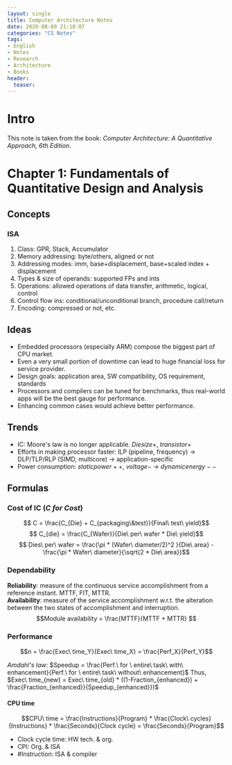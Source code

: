 ```yaml
---
layout: single
title: Computer Architecture Notes
date: 2020-08-09 21:10:07
categories: "CS Notes"
tags:
- English
- Notes
- Research
- Architecture
- Books
header:
  teaser: 
---
```


# Intro

This note is taken from the book: *Computer Architecture: A Quantitative Approach, 6th Edition*. 

# Chapter 1: Fundamentals of Quantitative Design and Analysis

## Concepts

### ISA

1. Class: GPR, Stack, Accumulator
2. Memory addressing: byte/others, aligned or not
3. Addressing modes: imm, base+displacement, base+scaled index + displacement
4. Types & size of operands: supported FPs and ints
5. Operations: allowed operations of data transfer, arithmetic, logical, control
6. Control flow ins: conditional/unconditional branch, procedure call/return
7. Encoding: compressed or not, etc.

## Ideas

- Embedded processors (especially ARM) compose the biggest part of CPU market.
- Even a very small portion of downtime can lead to huge financial loss for service provider.
- Design goals: application area, SW compatibility, OS requirement, standards
- Processors and compilers can be tuned for benchmarks, thus real-world apps will be the best gauge for performance.
- Enhancing common cases would achieve better performance.

## Trends

- IC: Moore's law is no longer applicable. $Die size +$, $transistor +$
- Efforts in making processor faster: ILP (pipeline, frequency) -> DLP/TLP/RLP (SIMD, multicore) -> application-specific
- Power consumption: $static power ++$, $voltage -$ -> $dynamic energy --$

## Formulas

### Cost of IC (*C for Cost*)

$$ C = \frac{C_{Die} + C_{packaging\&test}}{Final\ test\ yield}$$
$$ C_{die}  = \frac{C_{Wafer}}{Die\ per\ wafer * Die\ yield}$$
$$ Dies\ per\ wafer = \frac{\pi * (Wafer\ diameter/2)^2 }{Die\ area} - \frac{\pi * Wafer\ diameter}{\sqrt{2 * Die\ area}}$$

### Dependability  

**Reliability**: measure of the continuous service accomplishment from a reference instant. MTTF, FIT, MTTR.  
**Availability**: measure of the service accomplishment w.r.t. the alteration between the two states of accomplishment and interruption.  
$$Module availability = \frac{MTTF}{MTTF + MTTR} $$

### Performance

$$n = \frac{Exec\ time_Y}{Exec\ time_X} = \frac{Perf_X}{Perf_Y}$$

*Amdahl's law*: $Speedup = \frac{Perf.\ for \ entire\ task\ with\ enhancement}{Perf.\ for \ entire\ task\ without\ enhancement}$
Thus, $Exec\ time_{new} = Exec\ time_{old} * ((1-Fraction_{enhanced}) + \frac{Fraction_{enhanced}}{Speedup_{enhanced}})$

#### CPU time
$$CPU\ time = \frac{Instructions}{Program} * \frac{Clock\ cycles}{Instructions} * \frac{Seconds}{Clock cycle} = \frac{Seconds}{Program}$$

- Clock cycle time: HW tech. & org.
- CPI: Org. & ISA
- \#Instruction: ISA & compiler

